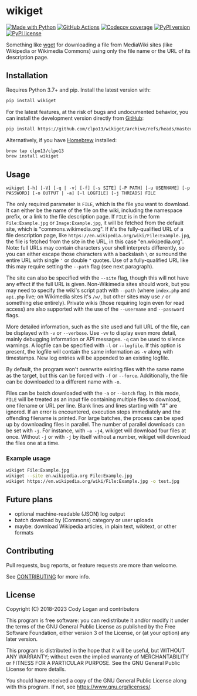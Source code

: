 # wikiget

[![Made with Python](https://img.shields.io/badge/made_with-python-3776AB?logo=python)][python]
[![GitHub Actions](https://img.shields.io/github/actions/workflow/status/clpo13/wikiget/python.yml?logo=github)][action]
[![Codecov coverage](https://img.shields.io/codecov/c/gh/clpo13/wikiget)][codecov]
[![PyPI version](https://img.shields.io/pypi/v/wikiget)][pypi]
[![PyPI license](https://img.shields.io/pypi/l/wikiget)][license]

Something like [wget] for downloading a file from MediaWiki sites (like Wikipedia or Wikimedia Commons) using only the
file name or the URL of its description page.

## Installation

Requires Python 3.7+ and pip. Install the latest version with:

```bash
pip install wikiget
```

For the latest features, at the risk of bugs and undocumented behavior, you can install the development version directly
from [GitHub]:

```bash
pip install https://github.com/clpo13/wikiget/archive/refs/heads/master.zip
```

Alternatively, if you have [Homebrew] installed:

```bash
brew tap clpo13/clpo13
brew install wikiget
```

## Usage

`wikiget [-h] [-V] [-q | -v] [-f] [-s SITE] [-P PATH] [-u USERNAME] [-p PASSWORD] [-o OUTPUT | -a] [-l LOGFILE] [-j THREADS] FILE`

The only required parameter is `FILE`, which is the file you want to download. It can either be the name of the file on
the wiki, including the namespace prefix, or a link to the file description page. If `FILE` is in the form
`File:Example.jpg` or `Image:Example.jpg`, it will be fetched from the default site, which is "commons.wikimedia.org".
If it's the fully-qualified URL of a file description page, like `https://en.wikipedia.org/wiki/File:Example.jpg`, the
file is fetched from the site in the URL, in this case "en.wikipedia.org". Note: full URLs may contain characters your
shell interprets differently, so you can either escape those characters with a backslash `\` or surround the entire URL
with single `'` or double `"` quotes. Use of a fully-qualified URL like this may require setting the `--path` flag (see
next paragraph).

The site can also be specified with the `--site` flag, though this will not have any effect if the full URL is given.
Non-Wikimedia sites should work, but you may need to specify the wiki's script path with `--path` (where `index.php` and
`api.php` live; on Wikimedia sites it's `/w/`, but other sites may use `/` or something else entirely). Private wikis
(those requiring login even for read access) are also supported with the use of the `--username` and `--password` flags.

More detailed information, such as the site used and full URL of the file, can be displayed with `-v` or `--verbose`.
Use `-vv` to display even more detail, mainly debugging information or API messages. `-q` can be used to silence
warnings.  A logfile can be specified with `-l` or `--logfile`. If this option is present, the logfile will contain the
same information as `-v` along with timestamps. New log entries will be appended to an existing logfile.

By default, the program won't overwrite existing files with the same name as the target, but this can be forced with
`-f` or `--force`. Additionally, the file can be downloaded to a different name with `-o`.

Files can be batch downloaded with the `-a` or `--batch` flag. In this mode, `FILE` will be treated as an input file
containing multiple files to download, one filename or URL per line. Blank lines and lines starting with "#" are
ignored. If an error is encountered, execution stops immediately and the offending filename is printed. For large
batches, the process can be sped up by downloading files in parallel. The number of parallel downloads can be set with
`-j`. For instance, with `-a -j4`, wikiget will download four files at once. Without `-j` or with `-j` by itself without
a number, wikiget will download the files one at a time.

### Example usage

```bash
wikiget File:Example.jpg
wikiget --site en.wikipedia.org File:Example.jpg
wikiget https://en.wikipedia.org/wiki/File:Example.jpg -o test.jpg
```

## Future plans

- optional machine-readable (JSON) log output
- batch download by (Commons) category or user uploads
- maybe: download Wikipedia articles, in plain text, wikitext, or other formats

## Contributing

Pull requests, bug reports, or feature requests are more than welcome.

See [CONTRIBUTING] for more info.

## License

Copyright (C) 2018-2023 Cody Logan and contributors

This program is free software: you can redistribute it and/or modify it under the terms of the GNU General Public
License as published by the Free Software Foundation, either version 3 of the License, or (at your option) any later
version.

This program is distributed in the hope that it will be useful, but WITHOUT ANY WARRANTY; without even the implied
warranty of MERCHANTABILITY or FITNESS FOR A PARTICULAR PURPOSE. See the GNU General Public License for more details.

You should have received a copy of the GNU General Public License along with this program. If not, see
<https://www.gnu.org/licenses/>.

[wget]: https://www.gnu.org/software/wget/
[github]: https://github.com/clpo13/wikiget/
[homebrew]: https://brew.sh/
[python]: https://www.python.org/
[action]: https://github.com/clpo13/wikiget/actions/workflows/python.yml
[codecov]: https://app.codecov.io/gh/clpo13/wikiget/
[pypi]: https://pypi.org/project/wikiget/
[license]: https://github.com/clpo13/wikiget/blob/master/LICENSE
[contributing]: CONTRIBUTING.md

